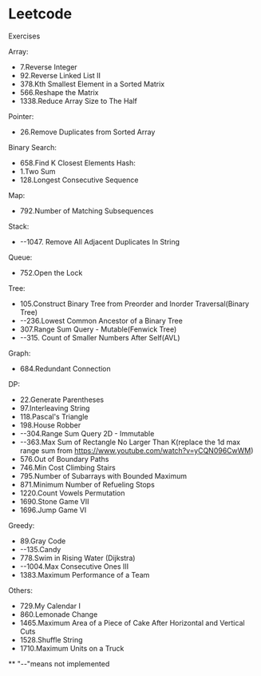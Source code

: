 # Leetcode
 Exercises

Array:
* 7.Reverse Integer
* 92.Reverse Linked List II
* 378.Kth Smallest Element in a Sorted Matrix
* 566.Reshape the Matrix
* 1338.Reduce Array Size to The Half

Pointer:
* 26.Remove Duplicates from Sorted Array

Binary Search:
* 658.Find K Closest Elements
Hash:
* 1.Two Sum
* 128.Longest Consecutive Sequence

Map:
* 792.Number of Matching Subsequences

Stack:
* --1047. Remove All Adjacent Duplicates In String

Queue:
* 752.Open the Lock

Tree:
* 105.Construct Binary Tree from Preorder and Inorder Traversal(Binary Tree)
* --236.Lowest Common Ancestor of a Binary Tree
* 307.Range Sum Query - Mutable(Fenwick Tree)
* --315. Count of Smaller Numbers After Self(AVL)

Graph:
* 684.Redundant Connection

DP:
* 22.Generate Parentheses
* 97.Interleaving String
* 118.Pascal's Triangle 
* 198.House Robber
* --304.Range Sum Query 2D - Immutable
* --363.Max Sum of Rectangle No Larger Than K(replace the 1d max range sum from https://www.youtube.com/watch?v=yCQN096CwWM)
* 576.Out of Boundary Paths
* 746.Min Cost Climbing Stairs
* 795.Number of Subarrays with Bounded Maximum
* 871.Minimum Number of Refueling Stops
* 1220.Count Vowels Permutation
* 1690.Stone Game VII
* 1696.Jump Game VI

Greedy:
* 89.Gray Code
* --135.Candy
* 778.Swim in Rising Water (Dijkstra)
* --1004.Max Consecutive Ones III
* 1383.Maximum Performance of a Team


Others:
* 729.My Calendar I
* 860.Lemonade Change
* 1465.Maximum Area of a Piece of Cake After Horizontal and Vertical Cuts
* 1528.Shuffle String
* 1710.Maximum Units on a Truck

** "--"means not implemented